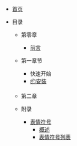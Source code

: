 - [首页](HomePage.md)

- 目录
  - 第零章
    - [前言](第零章/Preparation.md)
  - 第一章节
    - 快速开始
    - [📦安装](第一章/Install.md)
  - 第二章

  - 附录
    - [表情符号]()
      - [概述](附录/表情符号/emoji.md)
      - [表情符号列表](附录/表情符号/emoji-list.md)

